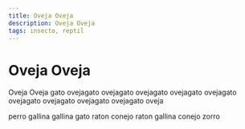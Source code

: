 ```yaml
---
title: Oveja Oveja
description: Oveja Oveja
tags: insecto, reptil
---
```


# Oveja Oveja

Oveja Oveja gato ovejagato ovejagato ovejagato ovejagato ovejagato ovejagato ovejagato ovejagato ovejagato oveja

perro gallina gallina gato raton conejo raton gallina conejo zorro